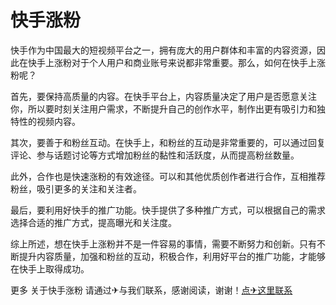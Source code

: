 # 快手涨粉

快手作为中国最大的短视频平台之一，拥有庞大的用户群体和丰富的内容资源，因此在快手上涨粉对于个人用户和商业账号来说都非常重要。那么，如何在快手上涨粉呢？

首先，要保持高质量的内容。在快手平台上，内容质量决定了用户是否愿意关注你，所以要时刻关注用户需求，不断提升自己的创作水平，制作出更有吸引力和独特性的视频内容。

其次，要善于和粉丝互动。在快手上，和粉丝的互动是非常重要的，可以通过回复评论、参与话题讨论等方式增加粉丝的黏性和活跃度，从而提高粉丝数量。

此外，合作也是快速涨粉的有效途径。可以和其他优质创作者进行合作，互相推荐粉丝，吸引更多的关注和关注者。

最后，要利用好快手的推广功能。快手提供了多种推广方式，可以根据自己的需求选择合适的推广方式，提高曝光和关注度。

综上所述，想在快手上涨粉并不是一件容易的事情，需要不断努力和创新。只有不断提升内容质量，加强和粉丝的互动，积极合作，利用好平台的推广功能，才能够在快手上取得成功。

更多 关于快手涨粉 请通过✈与我们联系，感谢阅读，谢谢！[点✈这里联系](https://www.k02.cc)